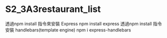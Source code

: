 # S2_3A3restaurant_list

透過npm install 指令來安裝 Express
npm install express
透過npm install 指令安裝 handlebars(template engine)
npm i express-handlebars
